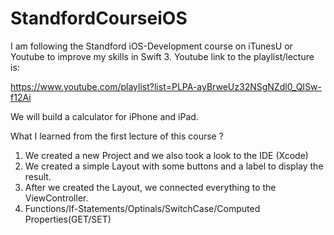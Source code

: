 # StandfordCourseiOS
I am following the Standford iOS-Development course on iTunesU or Youtube to improve my skills in Swift 3. 
Youtube link to the playlist/lecture is: 

https://www.youtube.com/playlist?list=PLPA-ayBrweUz32NSgNZdl0_QISw-f12Ai

We will build a calculator for iPhone and iPad.

What I learned from the first lecture of this course ?
  1. We created a new Project and we also took a look to the IDE (Xcode)
  2. We created a simple Layout with some buttons and a label to display the result.
  3. After we created the Layout, we connected everything to the ViewController.
  4. Functions/If-Statements/Optinals/SwitchCase/Computed Properties(GET/SET)

